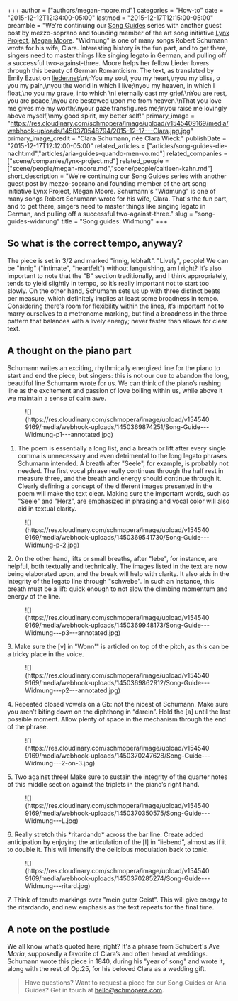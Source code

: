 +++
author = ["authors/megan-moore.md"]
categories = "How-to"
date = "2015-12-12T12:34:00-05:00"
lastmod = "2015-12-17T12:15:00-05:00"
preamble = "We're continuing our [Song Guides](/song-guides-die-nacht/) series with another guest post by mezzo-soprano and founding member of the art song initiative [Lynx Project](/scene/companies/lynx-project/), [Megan Moore](/scene/people/megan-moore/). \"Widmung\" is one of many songs Robert Schumann wrote for his wife, Clara. Interesting history is the fun part, and to get there, singers need to master things like singing legato in German, and pulling off a successful two-against-three. Moore helps her fellow Lieder lovers through this beauty of German Romanticism. The text, as translated by Emily Ezust on [lieder.net](http://www.lieder.net/lieder/get_text.html?TextId=14028):\n\nYou my soul, you my heart,\nyou my bliss, o you my pain,\nyou the world in which I live;\nyou my heaven, in which I float,\no you my grave, into which \nI eternally cast my grief.\nYou are rest, you are peace,\nyou are bestowed upon me from heaven.\nThat you love me gives me my worth;\nyour gaze transfigures me;\nyou raise me lovingly above myself,\nmy good spirit, my better self!"
primary_image = "https://res.cloudinary.com/schmopera/image/upload/v1545409169/media/webhook-uploads/1450370548794/2015-12-17---Clara.jpg.jpg"
primary_image_credit = "Clara Schumann, née Clara Wieck."
publishDate = "2015-12-17T12:12:00-05:00"
related_articles = ["articles/song-guides-die-nacht.md","articles/aria-guides-quando-men-vo.md"]
related_companies = ["scene/companies/lynx-project.md"]
related_people = ["scene/people/megan-moore.md","scene/people/caitleen-kahn.md"]
short_description = "We&#039;re continuing our Song Guides series with another guest post by mezzo-soprano and founding member of the art song initiative Lynx Project, Megan Moore. Schumann&#039;s &quot;Widmung&quot; is one of many songs Robert Schumann wrote for his wife, Clara. That&#039;s the fun part, and to get there, singers need to master things like singing legato in German, and pulling off a successful two-against-three."
slug = "song-guides-widmung"
title = "Song guides: Widmung"
+++

## So what is the correct tempo, anyway?

The piece is set in 3/2 and marked "innig, lebhaft". "Lively", people! We can be "innig" ("intimate", "heartfelt") without languishing, am I right? It’s also important to note that the "B" section traditionally, and I think appropriately, tends to yield slightly in tempo, so it’s really important not to start too slowly. On the other hand, Schumann sets us up with three distinct beats per measure, which definitely implies at least some broadness in tempo. Considering there’s room for flexibility within the lines, it’s important not to marry ourselves to a metronome marking, but find a broadness in the three pattern that balances with a lively energy; never faster than allows for clear text. 

## A thought on the piano part

Schumann writes an exciting, rhythmically energized line for the piano to start and end the piece, but singers: this is not our cue to abandon the long, beautiful line Schumann wrote for us. We can think of the piano’s rushing line as the excitement and passion of love boiling within us, while above it we maintain a sense of calm awe. 

<figure data-type="image">![](https://res.cloudinary.com/schmopera/image/upload/v1545409169/media/webhook-uploads/1450369874251/Song-Guide---Widmung-p1---annotated.jpg)</figure>

1. The poem is essentially a long list, and a breath or lift after every single comma is unnecessary and even detrimental to the long legato phrases Schumann intended. A breath after "Seele", for example, is probably not needed. The first vocal phrase really continues through the half rest in measure three, and the breath and energy should continue through it. Clearly defining a concept of the different images presented in the poem will make the text clear. Making sure the important words, such as "Seele" and "Herz", are emphasized in phrasing and vocal color will also aid in textual clarity.

<figure data-type="image">![](https://res.cloudinary.com/schmopera/image/upload/v1545409169/media/webhook-uploads/1450369541730/Song-Guide---Widmung-p-2.jpg)
</figure>2. On the other hand, lifts or small breaths, after "lebe", for instance, are helpful, both textually and technically. The images listed in the text are now being elaborated upon, and the break will help with clarity. It also aids in the 
integrity of the legato line through "schwebe". In such an instance, this breath must be a lift: quick enough to not slow the climbing momentum and energy of the line.

<figure data-type="image">![](https://res.cloudinary.com/schmopera/image/upload/v1545409169/media/webhook-uploads/1450369948173/Song-Guide---Widmung---p3---annotated.jpg)
</figure>3. Make sure the [v] in "Wonn'" is articled on top of the pitch, as this can be a tricky place in the voice.

<figure data-type="image">![](https://res.cloudinary.com/schmopera/image/upload/v1545409169/media/webhook-uploads/1450369862912/Song-Guide---Widmung---p2---annotated.jpg)</figure>4. Repeated closed vowels on a Gb: not the nicest of Schumann. Make sure you aren’t biting down on the diphthong in “darein”. Hold the [a] until the last possible moment. Allow plenty of space in the mechanism through the end of the phrase.

<figure data-type="image">![](https://res.cloudinary.com/schmopera/image/upload/v1545409169/media/webhook-uploads/1450370247628/Song-Guide---Widmung---2-on-3.jpg)
</figure>5. Two against three! Make sure to sustain the integrity of the quarter notes of this middle section against the triplets in the piano’s right hand.

<figure data-type="image">![](https://res.cloudinary.com/schmopera/image/upload/v1545409169/media/webhook-uploads/1450370350575/Song-Guide---Widmung---L.jpg)</figure>6. Really stretch this *ritardando* across the bar line. Create added anticipation by enjoying the articulation of the [l] in “liebend”, almost as if it to double it. This will intensify the delicious modulation back to tonic.

<figure data-type="image">
![](https://res.cloudinary.com/schmopera/image/upload/v1545409169/media/webhook-uploads/1450370285274/Song-Guide---Widmung---ritard.jpg)
</figure>7. Think of tenuto markings over "mein guter Geist". This will give energy to the 
ritardando, and new emphasis as the text repeats for the final time.



## A note on the postlude

We all know what’s quoted here, right? It's a phrase from Schubert's *Ave Maria*, supposedly a favorite of Clara’s and often heard at weddings. Schumann wrote this piece in 1840, during his "year of song" and wrote it, along with the rest of Op.25, for his beloved Clara as a wedding gift. 

>Have questions? Want to request a piece for our Song Guides or Aria Guides? Get in touch at [hello@schmopera.com](mailto:hello@schmopera.com).

